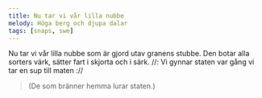 ```yaml
---
title: Nu tar vi vår lilla nubbe
melody: Höga berg och djupa dalar
tags: [snaps, swe]
---
```


Nu tar vi vår lilla nubbe
som är gjord utav granens stubbe.
Den botar alla sorters värk,
sätter fart i skjorta och i särk.
//: Vi gynnar staten
var gång vi tar en sup till maten ://

> (De som bränner hemma lurar staten.)
